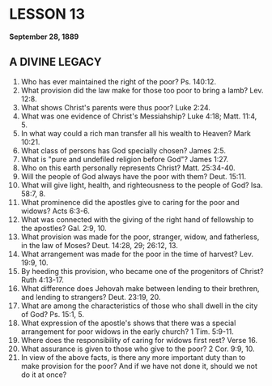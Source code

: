# LESSON 13
**September 28, 1889**

## A DIVINE LEGACY

1. Who has ever maintained the right of the poor? Ps. 140:12.
2. What provision did the law make for those too poor to bring a lamb? Lev. 12:8.
3. What shows Christ's parents were thus poor? Luke 2:24.
4. What was one evidence of Christ's Messiahship? Luke 4:18; Matt. 11:4, 5.
5. In what way could a rich man transfer all his wealth to Heaven? Mark 10:21.
6. What class of persons has God specially chosen? James 2:5.
7. What is "pure and undefiled religion before God"? James 1:27.
8. Who on this earth personally represents Christ? Matt. 25:34-40.
9. Will the people of God always have the poor with them? Deut. 15:11.
10. What will give light, health, and righteousness to the people of God? Isa. 58:7, 8.
11. What prominence did the apostles give to caring for the poor and widows? Acts 6:3-6.
12. What was connected with the giving of the right hand of fellowship to the apostles? Gal. 2:9, 10.
13. What provision was made for the poor, stranger, widow, and fatherless, in the law of Moses? Deut. 14:28, 29; 26:12, 13.
14. What arrangement was made for the poor in the time of harvest? Lev. 19:9, 10.
15. By heeding this provision, who became one of the progenitors of Christ? Ruth 4:13-17.
16. What difference does Jehovah make between lending to their brethren, and lending to strangers? Deut. 23:19, 20.
17. What are among the characteristics of those who shall dwell in the city of God? Ps. 15:1, 5.
18. What expression of the apostle's shows that there was a special arrangement for poor widows in the early church? 1 Tim. 5:9-11.
19. Where does the responsibility of caring for widows first rest? Verse 16.
20. What assurance is given to those who give to the poor? 2 Cor. 9:9, 10.
21. In view of the above facts, is there any more important duty than to make provision for the poor? And if we have not done it, should we not do it at once?